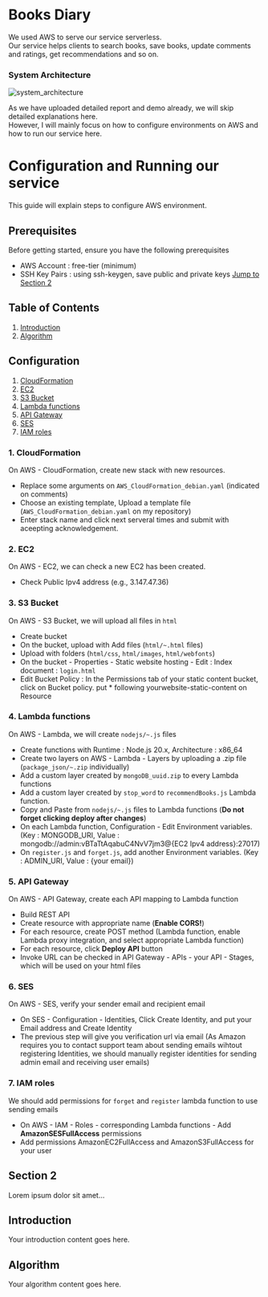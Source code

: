 # Books Diary
We used AWS to serve our service serverless. \
Our service helps clients to search books, save books, update comments and ratings, get recommendations and so on. 

### System Architecture
![system_architecture](https://github.com/jonghwan3/BooksDiary/assets/97586094/b2197774-16e5-4f48-884f-d99ee322a0e2)

As we have uploaded detailed report and demo already, we will skip detailed explanations here. \
However, I will mainly focus on how to configure environments on AWS and how to run our service here.

# Configuration and Running our service

This guide will explain steps to configure AWS environment.

## Prerequisites

Before getting started, ensure you have the following prerequisites
- AWS Account : free-tier (minimum)
- SSH Key Pairs : using ssh-keygen, save public and private keys
[Jump to Section 2](#section-2)
## Table of Contents
1. [Introduction](#introduction)
2. [Algorithm](#algorithm)
   
## Configuration 
1. [CloudFormation](#CloudFormation)
2. [EC2](#EC2)
3. [S3 Bucket](#Bucket)
4. [Lambda functions](#Lambda)
5. [API Gateway](#APIGateway)
6. [SES](#SES)
7. [IAM roles](#IAM)
### 1. CloudFormation <a name="CloudFormation"></a>

On AWS - CloudFormation, create new stack with new resources.
- Replace some arguments on `AWS_CloudFormation_debian.yaml` (indicated on comments)
- Choose an existing template, Upload a template file (`AWS_CloudFormation_debian.yaml` on my repository)
- Enter stack name and click next serveral times and submit with aceepting acknowledgement.
  

### 2. EC2 <a name="EC2"></a>

On AWS - EC2, we can check a new EC2 has been created.
- Check Public Ipv4 address (e.g., 3.147.47.36)
 
### 3. S3 Bucket <a name="Bucket"></a>

On AWS - S3 Bucket, we will upload all files in `html`
- Create bucket
- On the bucket, upload with Add files (`html/~.html` files)
- Upload with folders (`html/css`, `html/images`, `html/webfonts`)
- On the bucket - Properties - Static website hosting - Edit : Index document : `login.html`
- Edit Bucket Policy : In the Permissions tab of your static content bucket, click on Bucket policy. put * following yourwebsite-static-content on Resource

### 4. Lambda functions <a name="Lambda"></a>

On AWS - Lambda, we will create `nodejs/~.js` files
- Create functions with Runtime : Node.js 20.x, Architecture : x86_64
- Create two layers on AWS - Lambda - Layers by uploading a .zip file (`package_json/~.zip` individually)
- Add a custom layer created by `mongoDB_uuid.zip` to every Lambda functions
- Add a custom layer created by `stop_word` to `recommendBooks.js` Lambda function.
- Copy and Paste from `nodejs/~.js` files to Lambda functions (**Do not forget clicking deploy after changes**)
- On each Lambda function, Configuration - Edit Environment variables. (Key : MONGODB_URI, Value : mongodb://admin:vBTaTtAqabuC4NvV7jm3@{EC2 Ipv4 address}:27017)
- On `register.js` and `forget.js`, add another Environment variables. (Key : ADMIN_URI, Value : {your email})
  

### 5. API Gateway <a name="APIGateway"></a>
On AWS - API Gateway, create each API mapping to Lambda function
- Build REST API
- Create resource with appropriate name (**Enable CORS!**)
- For each resource, create POST method (Lambda function, enable Lambda proxy integration, and select appropriate Lambda function)
- For each resource, click **Deploy API** button
- Invoke URL can be checked in API Gateway - APIs - your API - Stages, which will be used on your html files

### 6. SES <a name="SES"></a>
On AWS - SES, verify your sender email and recipient email
- On SES - Configuration - Identities, Click Create Identity, and put your Email address and Create Identity
- The previous step will give you verification url via email (As Amazon requires you to contact support team about sending emails wihtout registering Identities, we should manually register identities for sending admin email and receiving user emails)

### 7. IAM roles <a name="IAM"></a>
We should add permissions for `forget` and `register` lambda function to use sending emails
- On AWS - IAM - Roles - corresponding Lambda functions - Add **AmazonSESFullAccess** permissions
- Add permissions AmazonEC2FullAccess and AmazonS3FullAccess for your user


## Section 2
Lorem ipsum dolor sit amet...

## Introduction <a name="introduction"></a>

Your introduction content goes here.

## Algorithm <a name="algorithm"></a>

Your algorithm content goes here.





